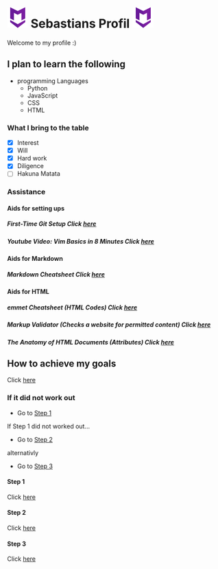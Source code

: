 # ![alt text](https://github.com/adam-p/markdown-here/raw/master/src/common/images/icon48.png "Logo Title Text 1")   Sebastians Profil   ![alt text](https://github.com/adam-p/markdown-here/raw/master/src/common/images/icon48.png "Logo Title Text 1")

Welcome to my profile :)

## I plan to learn the following
- programming Languages
  - Python
  - JavaScript
  - CSS
  - HTML

### What I bring to the table
- [x] Interest
- [x] Will
- [x] Hard work
- [x] Diligence
- [ ] Hakuna Matata

### Assistance

#### Aids for setting ups

##### First-Time Git Setup Click [here](https://git-scm.com/book/en/v2/Getting-Started-First-Time-Git-Setup)

##### Youtube Video: Vim Basics in 8 Minutes Click [here](https://www.youtube.com/watch?v=ggSyF1SVFr4)

#### Aids for Markdown

##### Markdown Cheatsheet Click [here](https://github.com/adam-p/markdown-here/wiki/Markdown-Cheatsheet)

#### Aids for HTML

##### emmet Cheatsheet (HTML Codes) Click [here](https://docs.emmet.io/cheat-sheet/)

##### Markup Validator (Checks a website for permitted content) Click [here](https://validator.w3.org/)

##### The Anatomy of HTML Documents (Attributes) Click [here](https://developer.mozilla.org/en-US/docs/Web/HTML/Attributes)



## How to achieve my goals

Click [here](https://google.com)

### If it did not work out

- Go to [Step 1](#step-1)

If Step 1 did not worked out...

- Go to [Step 2](#step-2)

alternativly 

- Go to [Step 3](#step-3)

#### Step 1
Click [here](https://google.com)

#### Step 2
Click [here](https://www.youtube.com/watch?v=owTPZQQAVyQ=)

#### Step 3
Click [here](https://google.com)


